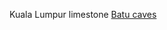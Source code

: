 Kuala Lumpur limestone [Batu caves](https://upload.wikimedia.org/wikipedia/commons/thumb/6/6e/Batu_caves_-_Int%C3%A9rieur_de_la_grotte.jpg/1280px-Batu_caves_-_Int%C3%A9rieur_de_la_grotte.jpg)

